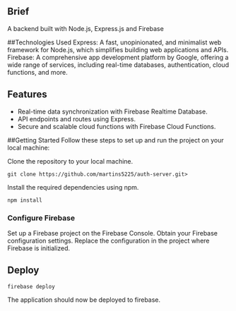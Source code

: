 ## Brief

A backend built with Node.js, Express.js and Firebase

##Technologies Used
Express: A fast, unopinionated, and minimalist web framework for Node.js, which simplifies building web applications and APIs.
Firebase: A comprehensive app development platform by Google, offering a wide range of services, including real-time databases, authentication, cloud functions, and more.

## Features

- Real-time data synchronization with Firebase Realtime Database.
- API endpoints and routes using Express.
- Secure and scalable cloud functions with Firebase Cloud Functions.

##Getting Started
Follow these steps to set up and run the project on your local machine:

Clone the repository to your local machine.

```shell
git clone https://github.com/martins5225/auth-server.git>
```

Install the required dependencies using npm.

```shell
npm install
```

### Configure Firebase
Set up a Firebase project on the Firebase Console.
Obtain your Firebase configuration settings.
Replace the configuration in the project where Firebase is initialized.

## Deploy

```shell
firebase deploy
```

The application should now be deployed to firebase.
